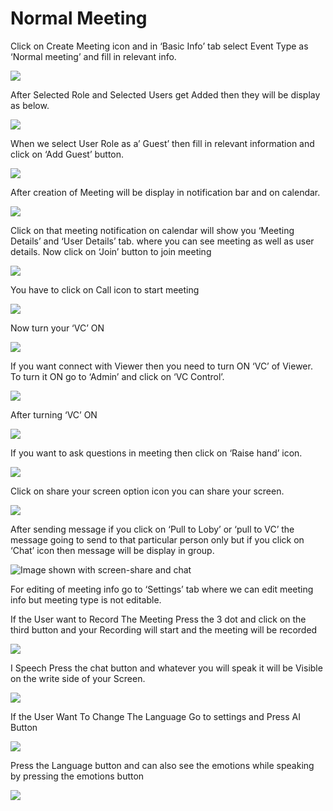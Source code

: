 # Normal Meeting

Click on Create Meeting icon and in ‘Basic Info’ tab select Event Type as ‘Normal meeting’ and fill in relevant info.

![](../../.gitbook/assets/11.png)

After Selected Role and Selected Users get Added then they will be display as below.

![](../../.gitbook/assets/12.png)

When we select User Role as a’ Guest’ then fill in relevant information and click on ‘Add Guest’ button.

![](../../.gitbook/assets/13.png)

After creation of Meeting will be display in notification bar and on calendar.

![](../../.gitbook/assets/14.png)

Click on that meeting notification on calendar will show you ‘Meeting Details’ and ‘User Details’ tab. where you can see meeting as well as user details. Now click on ‘Join’ button to join meeting

![](../../.gitbook/assets/image%20%28135%29.png)

You have to click on Call icon to start meeting

![](../../.gitbook/assets/image%20%28160%29.png)

Now turn your ‘VC’ ON

![](../../.gitbook/assets/image%20%28111%29.png)

If you want connect with Viewer then you need to turn ON ‘VC’ of Viewer. To turn it ON go to ‘Admin’ and click on ‘VC Control’.

![](../../.gitbook/assets/image%20%28216%29.png)

After turning ‘VC’ ON

![](../../.gitbook/assets/image%20%28114%29.png)

If you want to ask questions in meeting then click on ‘Raise hand’ icon.

![](../../.gitbook/assets/image%20%28240%29.png)

Click on share your screen option icon you can share your screen.

![](../../.gitbook/assets/popup_ss.png)

After sending message if you click on ‘Pull to Loby’ or ‘pull to VC’ the message going to send to that particular person only but if you click on ‘Chat’ icon then message will be display in group.

![Image shown with screen-share and chat](../../.gitbook/assets/image%20%28186%29.png)

For editing of meeting info go to ‘Settings’ tab where we can edit meeting info but meeting type is not editable.

If the User want to Record The Meeting Press the 3 dot and click on the third button and your Recording will start and the meeting will be recorded

![](../../.gitbook/assets/image%20%2888%29.png)

I Speech Press the chat button and whatever you will speak it will be Visible on the write side of your Screen.

![](../../.gitbook/assets/image%20%28279%29.png)

If the User Want To Change The Language Go to settings and Press AI Button

![](../../.gitbook/assets/image%20%28115%29.png)

Press the Language button and can also see the emotions while speaking by pressing the emotions button  
  


![](../../.gitbook/assets/image%20%2825%29.png)



